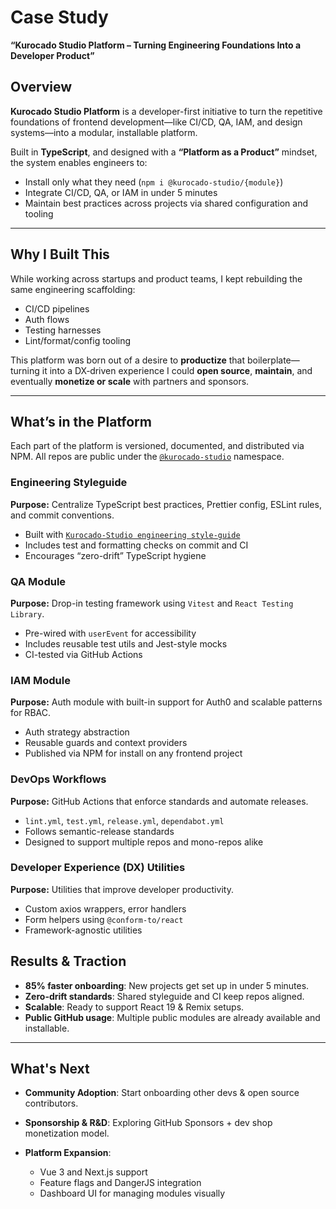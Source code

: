 # Case Study

**“Kurocado Studio Platform – Turning Engineering Foundations Into a Developer Product”**

## Overview

**Kurocado Studio Platform** is a developer-first initiative to turn the repetitive foundations of
frontend development—like CI/CD, QA, IAM, and design systems—into a modular, installable platform.

Built in **TypeScript**, and designed with a **“Platform as a Product”** mindset, the system enables
engineers to:

- Install only what they need (`npm i @kurocado-studio/{module}`)
- Integrate CI/CD, QA, or IAM in under 5 minutes
- Maintain best practices across projects via shared configuration and tooling

---

## Why I Built This

While working across startups and product teams, I kept rebuilding the same engineering scaffolding:

- CI/CD pipelines
- Auth flows
- Testing harnesses
- Lint/format/config tooling

This platform was born out of a desire to **productize** that boilerplate—turning it into a
DX‑driven experience I could **open source**, **maintain**, and eventually **monetize or scale**
with partners and sponsors.

---

## What’s in the Platform

Each part of the platform is versioned, documented, and distributed via NPM. All repos are public
under the [`@kurocado-studio`](https://github.com/Kurocado-Studio) namespace.

### Engineering Styleguide

**Purpose:** Centralize TypeScript best practices, Prettier config, ESLint rules, and commit
conventions.

- Built with
  [`Kurocado-Studio engineering style-guide`](https://github.com/Kurocado-Studio/style-guide)
- Includes test and formatting checks on commit and CI
- Encourages “zero-drift” TypeScript hygiene

### QA Module

**Purpose:** Drop-in testing framework using `Vitest` and `React Testing Library`.

- Pre-wired with `userEvent` for accessibility
- Includes reusable test utils and Jest-style mocks
- CI-tested via GitHub Actions

### IAM Module

**Purpose:** Auth module with built-in support for Auth0 and scalable patterns for RBAC.

- Auth strategy abstraction
- Reusable guards and context providers
- Published via NPM for install on any frontend project

### DevOps Workflows

**Purpose:** GitHub Actions that enforce standards and automate releases.

- `lint.yml`, `test.yml`, `release.yml`, `dependabot.yml`
- Follows semantic-release standards
- Designed to support multiple repos and mono-repos alike

### Developer Experience (DX) Utilities

**Purpose:** Utilities that improve developer productivity.

- Custom axios wrappers, error handlers
- Form helpers using `@conform-to/react`
- Framework-agnostic utilities

## Results & Traction

- **85% faster onboarding**: New projects get set up in under 5 minutes.
- **Zero-drift standards**: Shared styleguide and CI keep repos aligned.
- **Scalable**: Ready to support React 19 & Remix setups.
- **Public GitHub usage**: Multiple public modules are already available and installable.

---

## What's Next

- **Community Adoption**: Start onboarding other devs & open source contributors.
- **Sponsorship & R\&D**: Exploring GitHub Sponsors + dev shop monetization model.
- **Platform Expansion**:

  - Vue 3 and Next.js support
  - Feature flags and DangerJS integration
  - Dashboard UI for managing modules visually
